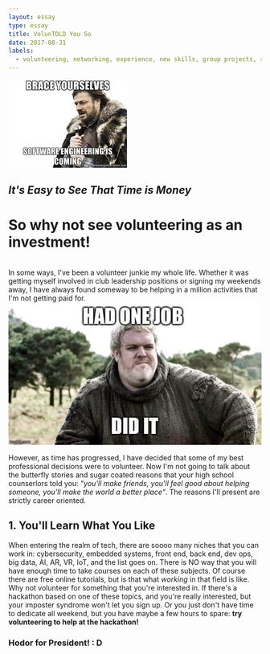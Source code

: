 ```yaml
---
layout: essay
type: essay
title: VolunTOLD You So
date: 2017-08-31
labels:
  - volunteering, networking, experience, new skills, group projects, resume building
---
```


<img class="ui medium right floated rounded image" src="../images/e_javascript_coming.jpg">

## *It's Easy to See That Time is Money* 
# So why not see volunteering as an investment!

<br> 
In some ways, I've been a volunteer junkie my whole life. Whether it was getting myself involved in club leadership positions or signing my weekends away, I have always found someway to be helping in a million activities that I'm not getting paid for. 

<br>
<img class="ui image" src="../images/e_javascript_job.jpg">
<br>

However, as time has progressed, I have decided that some of my best professional decisions were to volunteer. Now I'm not going to talk about the butterfly stories and sugar coated reasons that your high school counserlors told you: *"you'll make friends, you'll feel good about helping someone, you'll make the world a better place"*. The reasons I'll present are strictly career oriented. 

## 1. You'll Learn What You Like
When entering the realm of tech, there are soooo many niches that you can work in: cybersecurity, embedded systems, front end, back end, dev ops, big data, AI, AR, VR, IoT, and the list goes on. There is NO way that you will have enough time to take courses on each of these subjects. Of course there are free online tutorials, but is that what *working* in that field is like. Why not volunteer for something that you're interested in. If there's a hackathon based on one of these topics, and you're really interested, but your imposter syndrome won't let you sign up. Or you just don't have time to dedicate all weekend, but you have maybe a few hours to spare: <b>try volunteering to help at the <insert interest> hackathon!<b>

###  Hodor for President! : D
